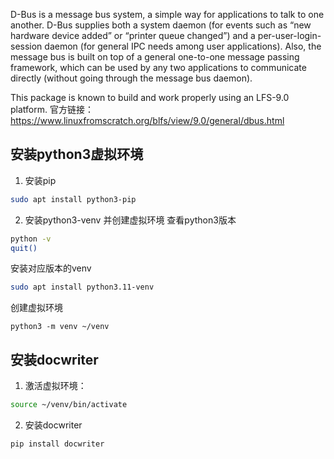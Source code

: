 D-Bus is a message bus system, a simple way for applications to talk to one another. D-Bus supplies both a system daemon (for events such as “new hardware device added” or “printer queue changed”) and a per-user-login-session daemon (for general IPC needs among user applications). Also, the message bus is built on top of a general one-to-one message passing framework, which can be used by any two applications to communicate directly (without going through the message bus daemon).

This package is known to build and work properly using an LFS-9.0 platform.
官方链接：https://www.linuxfromscratch.org/blfs/view/9.0/general/dbus.html

## 安装python3虚拟环境
1. 安装pip
```bash
sudo apt install python3-pip
```

2. 安装python3-venv 并创建虚拟环境
查看python3版本
```bash
python -v
quit()
```

安装对应版本的venv
```bash
sudo apt install python3.11-venv
```

创建虚拟环境
```basj
python3 -m venv ~/venv
```

## 安装docwriter
1. 激活虚拟环境：
```bash
source ~/venv/bin/activate

```

2. 安装docwriter
```bash
pip install docwriter
```

